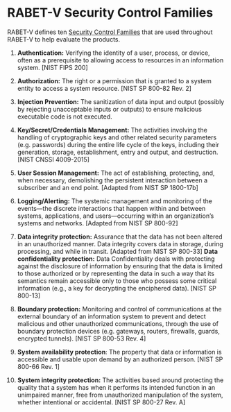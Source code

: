 # RABET-V Security Control Families

RABET-V defines ten [Security Control Families](../Appendices/RABET-V_Glossary.md) that are used throughout RABET-V to help evaluate the products.

1.  **Authentication:** Verifying the identity of a user, process, or device, often as a prerequisite to allowing access to resources in an information system. \[NIST FIPS 200\]

1.  **Authorization:** The right or a permission that is granted to a system entity to access a system resource. \[NIST SP 800-82 Rev. 2\]

1.  **Injection Prevention:** The sanitization of data input and output (possibly by rejecting unacceptable inputs or outputs) to ensure malicious executable code is not executed.

1.  **Key/Secret/Credentials Management:** The activities involving the handling of cryptographic keys and other related security parameters (e.g. passwords) during the entire life cycle of the keys, including their generation, storage, establishment, entry and output, and destruction. \[NIST CNSSI 4009-2015\]

1.  **User Session Management:** The act of establishing, protecting, and, when necessary, demolishing the persistent interaction between a subscriber and an end point. \[Adapted from NIST SP 1800-17b\]

1.  **Logging/Alerting:** The systemic management and monitoring of the events—the discrete interactions that happen within and between systems, applications, and users—occurring within an organization’s systems and networks. \[Adapted from NIST SP 800-92\]

1.  **Data integrity protection:** Assurance that the data has not been altered in an unauthorized manner. Data integrity covers data in storage, during processing, and while in transit. \[Adapted from NIST SP 800-33\] **Data confidentiality protection:** Data Confidentiality deals with protecting against the disclosure of information by ensuring that the data is limited to those authorized or by representing the data in such a way that its semantics remain accessible only to those who possess some critical information (e.g., a key for decrypting the enciphered data). \[NIST SP 800-13\]

1.  **Boundary protection:** Monitoring and control of communications at the external boundary of an information system to prevent and detect malicious and other unauthorized communications, through the use of boundary protection devices (e.g. gateways, routers, firewalls, guards, encrypted tunnels). \[NIST SP 800-53 Rev. 4\]

1. **System availability protection**:  The property that data or information is accessible and usable upon demand by an authorized person. \[NIST SP 800-66 Rev. 1\]

1. **System integrity protection:** The activities based around protecting the quality that a system has when it performs its intended function in an unimpaired manner, free from unauthorized manipulation of the system, whether intentional or accidental. \[NIST SP 800-27 Rev. A\]
